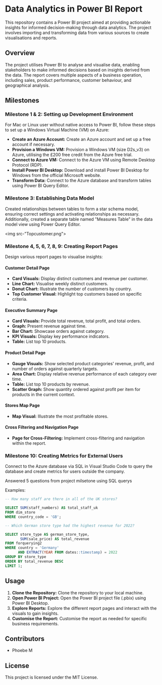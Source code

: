 # Data Analytics in Power BI Report

This repository contains a Power BI project aimed at providing actionable insights for informed decision-making through data analytics. The project involves importing and transforming data from various sources to create visualisations and reports.

## Overview

The project utilises Power BI to analyse and visualise data, enabling stakeholders to make informed decisions based on insights derived from the data. The report covers multiple aspects of a business operation, including sales, product performance, customer behaviour, and geographical analysis.

## Milestones

### Milestone 1 & 2: Setting up Development Environment

For Mac or Linux user without native access to Power BI, follow these steps to set up a Windows Virtual Machine (VM) on Azure:

- **Create an Azure Account:** Create an Azure account and set up a free account if necessary.
- **Provision a Windows VM:** Provision a Windows VM (size D2s_v3) on Azure, utilising the £200 free credit from the Azure free trial.
- **Connect to Azure VM:** Connect to the Azure VM using Remote Desktop Protocol (RDP).
- **Install Power BI Desktop:** Download and install Power BI Desktop for Windows from the official Microsoft website.
- **Transform Data:** Connect to the Azure database and transform tables using Power BI Query Editor.

### Milestone 3: Establishing Data Model

Created relationships between tables to form a star schema model, ensuring correct settings and activating relationships as necessary. Additionally, created a separate table named "Measures Table" in the data model view using Power Query Editor.

<img src-"Topcustomer.png">


### Milestone 4, 5, 6, 7, 8, 9: Creating Report Pages

Design various report pages to visualise insights:

#### Customer Detail Page

- **Card Visuals:** Display distinct customers and revenue per customer.
- **Line Chart:** Visualise weekly distinct customers.
- **Donut Chart:** Illustrate the number of customers by country.
- **Top Customer Visual:** Highlight top customers based on specific criteria.

#### Executive Summary Page

- **Card Visuals:** Provide total revenue, total profit, and total orders.
- **Graph:** Present revenue against time.
- **Bar Chart:** Showcase orders against category.
- **KPI Visuals:** Display key performance indicators.
- **Table:** List top 10 products.

#### Product Detail Page

- **Gauge Visuals:** Show selected product categories' revenue, profit, and number of orders against quarterly targets.
- **Area Chart:** Display relative revenue performance of each category over time.
- **Table:** List top 10 products by revenue.
- **Scatter Graph:** Show quantity ordered against profit per item for products in the current context.

#### Stores Map Page

- **Map Visual:** Illustrate the most profitable stores.

#### Cross Filtering and Navigation Page

- **Page for Cross-Filtering:** Implement cross-filtering and navigation within the report.

### Milestone 10: Creating Metrics for External Users

Connect to the Azure database via SQL in Visual Studio Code to query the database and create metrics for users outside the company.

Answered 5 questions from project milsetone using SQL querys

Examples:

```sql
-- How many staff are there in all of the UK stores? 

SELECT SUM(staff_numbers) AS total_staff_uk
FROM dim_store
WHERE country_code = 'GB';
```
```sql
-- Which German store type had the highest revenue for 2022? 

SELECT store_type AS german_store_type,
       SUM(sale_price) AS total_revenue
FROM forquerying2
WHERE country = 'Germany'  
      AND EXTRACT(YEAR FROM dates::timestamp) = 2022  
GROUP BY store_type
ORDER BY total_revenue DESC
LIMIT 1;

```


## Usage

1. **Clone the Repository:** Clone the repository to your local machine.
2. **Open Power BI Project:** Open the Power BI project file (.pbix) using Power BI Desktop.
3. **Explore Reports:** Explore the different report pages and interact with the visuals to gain insights.
4. **Customise the Report:** Customise the report as needed for specific business requirements.

## Contributors

- Phoebe M

## License

This project is licensed under the MIT License.


